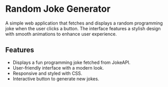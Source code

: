 # Random Joke Generator
A simple web application that fetches and displays a random programming joke when the user clicks a button. The interface features a stylish design with smooth animations to enhance user experience.

## Features 
* Displays a fun programming joke fetched from JokeAPI.
* User-friendly interface with a modern look.
* Responsive and styled with CSS.
* Interactive button to generate new jokes.

